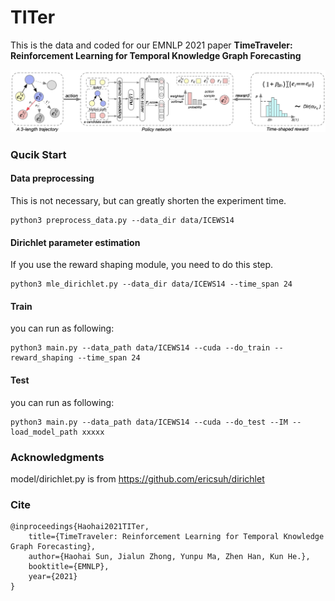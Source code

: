 # TITer

This is the data and coded for our EMNLP 2021 paper **TimeTraveler: Reinforcement Learning for Temporal Knowledge Graph Forecasting**

![TITer](./img/main.jpg)

### Qucik Start

#### Data preprocessing

This is not necessary, but can greatly shorten the experiment time.

```
python3 preprocess_data.py --data_dir data/ICEWS14
```

#### Dirichlet parameter estimation

If you use the reward shaping module, you need to do this step.

```
python3 mle_dirichlet.py --data_dir data/ICEWS14 --time_span 24
```

#### Train
you can run as following:
```
python3 main.py --data_path data/ICEWS14 --cuda --do_train --reward_shaping --time_span 24
```

#### Test
you can run as following:
```
python3 main.py --data_path data/ICEWS14 --cuda --do_test --IM --load_model_path xxxxx
```

### Acknowledgments
model/dirichlet.py is from https://github.com/ericsuh/dirichlet

### Cite

```
@inproceedings{Haohai2021TITer,
	title={TimeTraveler: Reinforcement Learning for Temporal Knowledge Graph Forecasting},
	author={Haohai Sun, Jialun Zhong, Yunpu Ma, Zhen Han, Kun He.},
	booktitle={EMNLP},
	year={2021}
}
```

